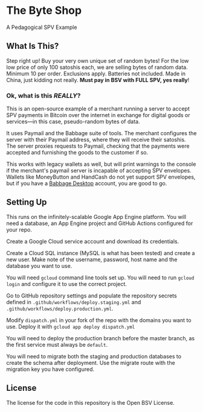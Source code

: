 # The Byte Shop

A Pedagogical SPV Example

## What Is This?

Step right up! Buy your very own unique set of random bytes! For the low low price of only 100 satoshis each, we are selling bytes of random data. Minimum 10 per order. Exclusions apply. Batteries not included. Made in China, just kidding not really. **Must pay in BSV with FULL SPV, yes really**!

### Ok, what is this *REALLY*?

This is an open-source example of a merchant running a server to accept SPV payments in Bitcoin over the internet in exchange for digital goods or services—in this case, pseudo-random bytes of data.

It uses Paymail and the Babbage suite of tools. The merchant configures the server with their Paymail address, where they will receive their satoshis. The server proxies requests to Paymail, checking that the payments were accepted and furnishing the goods to the customer if so.

This works with legacy wallets as well, but will print warnings to the console if the merchant's paymail server is incapable of accepting SPV envelopes. Wallets like MoneyButton and HandCash do not yet support SPV envelopes, but if you have a [Babbage Desktop](https://projectbabbage.com) account, you are good to go.

## Setting Up

This runs on the infinitely-scalable Google App Engine platform. You will need a database, an App Engine project and GitHub Actions configured for your repo.

Create a Google Cloud service account and download its credentials.

Create a Cloud SQL instance (MySQL is what has been tested) and create a new user. Make note of the username, password, host name and the database you want to use.

You will need `gcloud` command line tools set up. You will need to run `gcloud login` and configure it to use the correct project.

Go to GitHub repository settings and populate the repository secrets defined in `.github/workflows/deploy.staging.yml` and `.github/workflows/deploy.production.yml`.

Modify `dispatch.yml` in your fork of the repo with the domains you want to use. Deploy it with `gcloud app deploy dispatch.yml`

You will need to deploy the production branch before the master branch, as the first service must always be `default`.

You will need to migrate both the staging and production databases to create the schema after deployment. Use the migrate route with the migration key you have configured.

## License

The license for the code in this repository is the Open BSV License.
